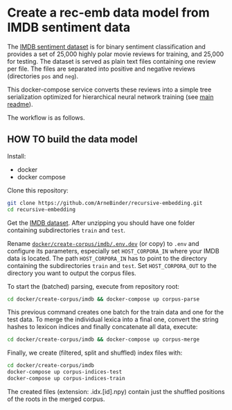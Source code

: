 # Create a rec-emb data model from IMDB sentiment data

The [IMDB sentiment dataset](http://ai.stanford.edu/~amaas/data/sentiment/) is for binary sentiment classification and provides a set of 25,000 highly polar movie reviews for training, and 25,000 for testing.
The dataset is served as plain text files containing one review per file. The files are separated into positive and negative reviews (directories `pos` and `neg`).

This docker-compose service converts these reviews into a simple tree serialization optimized for hierarchical neural
network training (see [main readme](../../../README.md)).


The workflow is as follows.


## HOW TO build the data model

Install:
 * docker
 * docker compose

Clone this repository:
```bash
git clone https://github.com/ArneBinder/recursive-embedding.git
cd recursive-embedding
```

Get the [IMDB dataset](http://ai.stanford.edu/~amaas/data/sentiment/). After unzipping you should have one folder containing subdirectories `train` and `test`.

Rename [`docker/create-corpus/imdb/.env.dev`](.env.dev) (or copy) to `.env` and configure its parameters, especially set `HOST_CORPORA_IN` where your IMDB data is located. The path `HOST_CORPORA_IN` has to point to the directory containing the subdirectories `train` and `test`. Set `HOST_CORPORA_OUT` to the directory you want to output the corpus files.


To start the (batched) parsing, execute from repository root:

```bash
cd docker/create-corpus/imdb && docker-compose up corpus-parse
```

This previous command creates one batch for the train data and one for the test data. To merge the individual lexica into a final one, convert the string hashes to lexicon indices and finally concatenate all data, execute:
```bash
cd docker/create-corpus/imdb && docker-compose up corpus-merge
```

Finally, we create (filtered, split and shuffled) index files with:
```bash
cd docker/create-corpus/imdb
docker-compose up corpus-indices-test
docker-compose up corpus-indices-train
```
The created files (extension: .idx.[id].npy) contain just the shuffled positions of the roots in the merged corpus.
